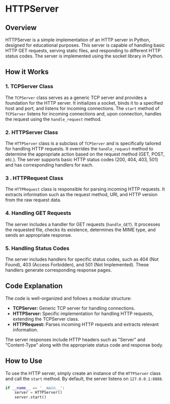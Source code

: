 # HTTPServer

## Overview

HTTPServer is a simple implementation of an HTTP server in Python, designed for educational purposes. This server is capable of handling basic HTTP GET requests, serving static files, and responding to different HTTP status codes. The server is implemented using the socket library in Python.

## How it Works

### 1.  TCPServer Class

The `TCPServer` class serves as a generic TCP server and provides a foundation for the HTTP server. It initializes a socket, binds it to a specified host and port, and listens for incoming connections. The `start` method of `TCPServer` listens for incoming connections and, upon connection, handles the request using the `handle_request` method.

### 2.  HTTPServer Class

The `HTTPServer` class is a subclass of `TCPServer` and is specifically tailored for handling HTTP requests. It overrides the `handle_request` method to determine the appropriate action based on the request method (GET, POST, etc.). The server supports basic HTTP status codes (200, 404, 403, 501) and has corresponding handlers for each.

### 3 . HTTPRequest Class

The `HTTPRequest` class is responsible for parsing incoming HTTP requests. It extracts information such as the request method, URI, and HTTP version from the raw request data.

### 4.  Handling GET Requests

The server includes a handler for GET requests (`handle_GET`). It processes the requested file, checks its existence, determines the MIME type, and sends an appropriate response.

###  5. Handling Status Codes

The server includes handlers for specific status codes, such as 404 (Not Found), 403 (Access Forbidden), and 501 (Not Implemented). These handlers generate corresponding response pages.

## Code Explanation

The code is well-organized and follows a modular structure:

- **TCPServer:** Generic TCP server for handling connections.
- **HTTPServer:** Specific implementation for handling HTTP requests, extending the TCPServer class.
- **HTTPRequest:** Parses incoming HTTP requests and extracts relevant information.

The server responses include HTTP headers such as "Server" and "Content-Type" along with the appropriate status code and response body.

## How to Use

To use the HTTP server, simply create an instance of the `HTTPServer` class and call the `start` method. By default, the server listens on `127.0.0.1:8888`.

```python
if __name__ == '__main__':
    server = HTTPServer()
    server.start()
